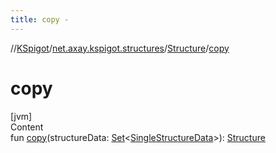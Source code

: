 ```yaml
---
title: copy -
---
```

//[KSpigot](../../index.md)/[net.axay.kspigot.structures](../index.md)/[Structure](index.md)/[copy](copy.md)



# copy  
[jvm]  
Content  
fun [copy](copy.md)(structureData: [Set](https://kotlinlang.org/api/latest/jvm/stdlib/kotlin.collections/-set/index.html)<[SingleStructureData](../-single-structure-data/index.md)>): [Structure](index.md)  



